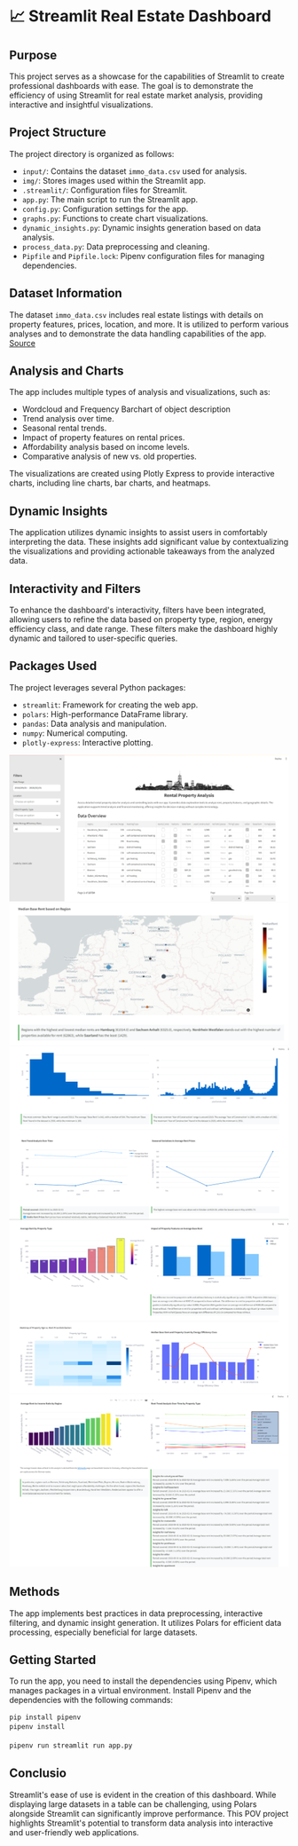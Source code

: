 # 📈 Streamlit Real Estate Dashboard 

## Purpose
This project serves as a showcase for the capabilities of Streamlit to create professional dashboards with ease. The goal is to demonstrate the efficiency of using Streamlit for real estate market analysis, providing interactive and insightful visualizations.

## Project Structure
The project directory is organized as follows:

- `input/`: Contains the dataset `immo_data.csv` used for analysis.
- `img/`: Stores images used within the Streamlit app.
- `.streamlit/`: Configuration files for Streamlit.
- `app.py`: The main script to run the Streamlit app.
- `config.py`: Configuration settings for the app.
- `graphs.py`: Functions to create chart visualizations. 
- `dynamic_insights.py`: Dynamic insights generation based on data analysis.
- `process_data.py`: Data preprocessing and cleaning.
- `Pipfile` and `Pipfile.lock`: Pipenv configuration files for managing dependencies.

## Dataset Information
The dataset `immo_data.csv` includes real estate listings with details on property features, prices, location, and more. It is utilized to perform various analyses and to demonstrate the data handling capabilities of the app.
[Source](https://www.kaggle.com/datasets/corrieaar/apartment-rental-offers-in-germany)
## Analysis and Charts
The app includes multiple types of analysis and visualizations, such as:
- Wordcloud and Frequency Barchart of object description
- Trend analysis over time.
- Seasonal rental trends.
- Impact of property features on rental prices.
- Affordability analysis based on income levels.
- Comparative analysis of new vs. old properties.

The visualizations are created using Plotly Express to provide interactive charts, including line charts, bar charts, and heatmaps.
## Dynamic Insights
The application utilizes dynamic insights to assist users in comfortably interpreting the data. These insights add significant value by contextualizing the visualizations and providing actionable takeaways from the analyzed data.

## Interactivity and Filters
To enhance the dashboard's interactivity, filters have been integrated, allowing users to refine the data based on property type, region, energy efficiency class, and date range. These filters make the dashboard highly dynamic and tailored to user-specific queries.
## Packages Used
The project leverages several Python packages:
- `streamlit`: Framework for creating the web app.
- `polars`: High-performance DataFrame library.
- `pandas`: Data analysis and manipulation.
- `numpy`: Numerical computing.
- `plotly-express`: Interactive plotting.


![img.png](img/1_page.png)
![img.png](img/2_page.png)
![img.png](img/3_page.png)
![img.png](img/4_page.png)
![img.png](img/5_page.png)
## Methods
The app implements best practices in data preprocessing, interactive filtering, and dynamic insight generation. It utilizes Polars for efficient data processing, especially beneficial for large datasets.

## Getting Started
To run the app, you need to install the dependencies using Pipenv, which manages packages in a virtual environment. Install Pipenv and the dependencies with the following commands:

```bash
pip install pipenv
pipenv install

pipenv run streamlit run app.py
```

## Conclusio
Streamlit's ease of use is evident in the creation of this dashboard. While displaying large datasets in a table can be challenging, using Polars alongside Streamlit can significantly improve performance. This POV project highlights Streamlit's potential to transform data analysis into interactive and user-friendly web applications.

